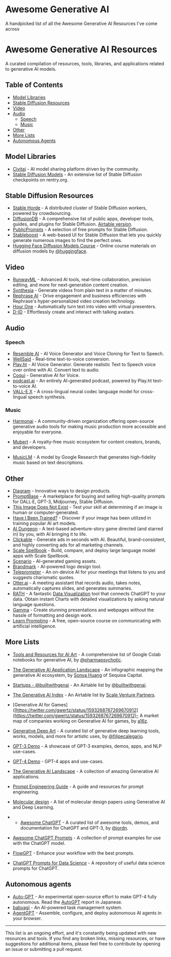 # Awesome Generative AI

A handpicked list of all the Awesome Generative AI Resources I've come across

# Awesome Generative AI Resources

A curated compilation of resources, tools, libraries, and applications related to generative AI models.

## Table of Contents

- [Model Libraries](#model-libraries)
- [Stable Diffusion Resources](#stable-diffusion-resources)
- [Video](#video)
- [Audio](#audio)
  - [Speech](#speech)
  - [Music](#music)
- [Other](#other)
- [More Lists](#more-lists)
- [Autonomous Agents](#autonomous-agents)

## Model Libraries

- [Civitai](https://civitai.com/) - AI model sharing platform driven by the community.
- [Stable Diffusion Models](https://rentry.org/sdmodels) - An extensive list of Stable Diffusion checkpoints on rentry.org.

## Stable Diffusion Resources

- [Stable Horde](https://stablehorde.net/) - A distributed cluster of Stable Diffusion workers, powered by crowdsourcing.
- [DiffusionDB](https://diffusiondb.com/) - A comprehensive list of public apps, developer tools, guides, and plugins for Stable Diffusion. [Airtable version](https://airtable.com/shr0HlBwbw3nZ8Ht3/tblxOCylXV8ynh7ti).
- [PublicPrompts](https://publicprompts.art/) - A selection of free prompts for Stable Diffusion.
- [Stableboost](https://stableboost.ai/) - A web-based UI for Stable Diffusion that lets you quickly generate numerous images to find the perfect ones.
- [Hugging Face Diffusion Models Course](https://github.com/huggingface/diffusion-models-class) - Online course materials on diffusion models by [@huggingface](https://github.com/huggingface).

## Video

- [RunwayML](https://runwayml.com/) - Advanced AI tools, real-time collaboration, precision editing, and more for next-generation content creation.
- [Synthesia](https://www.synthesia.io/) - Generate videos from plain text in a matter of minutes.
- [Rephrase AI](https://www.rephrase.ai/) - Drive engagement and business efficiencies with Rephrase's hyper-personalized video creation technology.
- [Hour One](https://hourone.ai/) - Automatically turn text into video with virtual presenters.
- [D-ID](https://www.d-id.com/) - Effortlessly create and interact with talking avatars.

## Audio

### Speech

- [Resemble AI](https://www.resemble.ai/) - AI Voice Generator and Voice Cloning for Text to Speech.
- [WellSaid](https://wellsaidlabs.com/) - Real-time text-to-voice conversion.
- [Play.ht](https://play.ht/) - AI Voice Generator. Generate realistic Text to Speech voice over online with AI. Convert text to audio.
- [Coqui](https://coqui.ai/) - Generative AI for Voice.
- [podcast.ai](https://podcast.ai/) - An entirely AI-generated podcast, powered by Play.ht text-to-voice AI.
- [VALL-E X](https://vallex-demo.github.io/) - A cross-lingual neural codec language model for cross-lingual speech synthesis.

### Music

- [Harmonai](https://www.harmonai.org/) - A community-driven organization offering open-source generative audio tools for making
 music production more accessible and enjoyable for everyone.

-   [Mubert](https://mubert.com/) - A royalty-free music ecosystem for content creators, brands, and developers.
-   [MusicLM](https://google-research.github.io/seanet/musiclm/examples/) - A model by Google Research that generates high-fidelity music based on text descriptions.

## Other

-   [Diagram](https://diagram.com/) - Innovative ways to design products.
-   [PromptBase](https://promptbase.com/) - A marketplace for buying and selling high-quality prompts for DALL·E, GPT-3, Midjourney, Stable Diffusion.
-   [This Image Does Not Exist](https://thisimagedoesnotexist.com/) - Test your skill at determining if an image is human or computer-generated.
-   [Have I Been Trained?](https://haveibeentrained.com/) - Discover if your image has been utilized in training popular AI art models.
-   [AI Dungeon](https://aidungeon.io/) - A text-based adventure-story game directed (and starred in) by you, with AI bringing it to life.
-   [Clickable](https://www.clickable.so/) - Generate ads in seconds with AI. Beautiful, brand-consistent, and highly converting ads for all marketing channels.
-   [Scale Spellbook](https://scale.com/spellbook) - Build, compare, and deploy large language model apps with Scale Spellbook.
-   [Scenario](https://www.scenario.com/) - AI-generated gaming assets.
-   [Brandmark](https://brandmark.io/) - AI-powered logo design tool.
-   [Teleprompter](https://github.com/danielgross/teleprompter) - An on-device AI for your meetings that listens to you and suggests charismatic quotes.
-   [Otter.ai](https://otter.ai/) - A meeting assistant that records audio, takes notes, automatically captures slides, and generates summaries.
-   [RATH](https://kanaries.net/) - A fantastic [Data Visualization](https://docs.kanaries.net/articles/data-visualization) tool that connects ChatGPT to your data. Obtain instant Charts with detailed visualizations by asking natural language questions.
-   [Gamma](https://gamma.app/) - Create stunning presentations and webpages without the hassle of formatting and design work.
-   [Learn Prompting](https://learnprompting.org/) - A free, open-source course on communicating with artificial intelligence.

## More Lists

-   [Tools and Resources for AI Art](https://pharmapsychotic.com/tools.html) - A comprehensive list of Google Colab notebooks for generative AI, by [@pharmapsychotic](https://twitter.com/pharmapsychotic).
-   [The Generative AI Application Landscape](https://twitter.com/sonyatweetybird/status/1584580362339962880) - An infographic mapping the generative AI ecosystem, by [Sonya Huang](https://twitter.com/sonyatweetybird) of Sequioa Capital.
-   [Startups - @builtwithgenai](https://airtable.com/shr6nfE9FOHp17IjG/tblL3ekHZfkm3p6YT) - An Airtable list by [@builtwithgenai](https://twitter.com/builtwithgenai).
-   [The Generative AI Index](https://airtable.com/shrH4REIgddv8SzUo/tbl5dsXdD1P859QLO) - An Airtable list by [Scale Venture Partners](https://www.scalevp.com/generative-ai).
-   [Generative AI for Games]([https://twitter.com/gwertz/status/1593268767269670912](https://twitter.com/gwertz/status/1593268767269670912)- A market map of companies working on Generative AI for games, by [a16z](https://a16z.com/).

-   [Generative Deep Art](https://github.com/filipecalegario/awesome-generative-deep-art) - A curated list of generative deep learning tools, works, models, and more for artistic uses, by [@filipecalegario](https://.github.com/filipecalegario/).
-   [GPT-3 Demo](https://gpt3demo.com/) - A showcase of GPT-3 examples, demos, apps, and NLP use-cases.
-   [GPT-4 Demo](https://gpt4demo.com/) - GPT-4 apps and use-cases.
-   [The Generative AI Landscape](https://github.com/ai-collection/ai-collection) - A collection of amazing Generative AI applications.
-   [Prompt Engineering Guide](https://github.com/dair-ai/Prompt-Engineering-Guide) - A guide and resources for prompt engineering.
-   [Molecular design](https://github.com/AspirinCode/papers-for-molecular-design-using-DL) - A list of molecular design papers using Generative AI and Deep Learning.
- -   [Awesome ChatGPT](https://github.com/humanloop/awesome-chatgpt) - A curated list of awesome tools, demos, and documentation for ChatGPT and GPT-3, by [@jordn](https://github.com/jordn).
-   [Awesome ChatGPT Prompts](https://github.com/f/awesome-chatgpt-prompts) - A collection of prompt examples for use with the ChatGPT model.
-   [FlowGPT](https://flowgpt.com/) - Enhance your workflow with the best prompts.
-   [ChatGPT Prompts for Data Science](https://docs.kanaries.net/articles/chatgpt-prompt-data-scientist) - A repository of useful data science prompts for ChatGPT.
## Autonomous agents

-   [Auto-GPT](https://github.com/Torantulino/Auto-GPT) - An experimental open-source effort to make GPT-4 fully autonomous. Read the [AutoGPT](https://docs.kanaries.net/articles/autogpt-4) report in Japanese.
-   [babyagi](https://github.com/yoheinakajima/babyagi) - An AI-powered task management system.
-   [AgentGPT](https://github.com/reworkd/AgentGPT) - Assemble, configure, and deploy autonomous AI agents in your browser.

---

This list is an ongoing effort, and it's constantly being updated with new resources and tools. If you find any broken links, missing resources, or have suggestions for additional items, please feel free to contribute by opening an issue or submitting a pull request.
